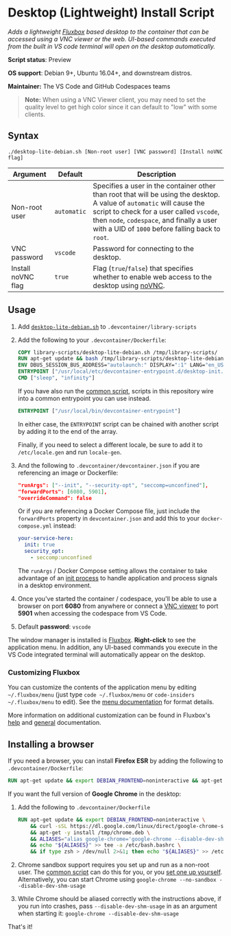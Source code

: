 # Desktop (Lightweight) Install Script

*Adds a lightweight [Fluxbox](http://fluxbox.org/) based desktop to the container that can be accessed using a VNC viewer or the web. UI-based commands executed from the built in VS code terminal will open on the desktop automatically.*

**Script status**: Preview

**OS support**: Debian 9+, Ubuntu 16.04+, and downstream distros.

**Maintainer:** The VS Code and GitHub Codespaces teams

> **Note:** When using a VNC Viewer client, you may need to set the quality level to get high color since it can default to "low" with some clients.

## Syntax

```text
./desktop-lite-debian.sh [Non-root user] [VNC password] [Install noVNC flag]
```

|Argument|Default|Description|
|--------|-------|-----------|
|Non-root user|`automatic`| Specifies a user in the container other than root that will be using the desktop. A value of `automatic` will cause the script to check for a user called `vscode`, then `node`, `codespace`, and finally a user with a UID of `1000` before falling back to `root`. |
|VNC password|`vscode`| Password for connecting to the desktop.|
|Install noVNC flag|`true`| Flag (`true`/`false`) that specifies whether to enable web access to the desktop using [noVNC](https://novnc.com/info.html).|

## Usage

1. Add [`desktop-lite-debian.sh`](../desktop-lite-debian.sh) to `.devcontainer/library-scripts`

2. Add the following to your `.devcontainer/Dockerfile`:

    ```Dockerfile
    COPY library-scripts/desktop-lite-debian.sh /tmp/library-scripts/
    RUN apt-get update && bash /tmp/library-scripts/desktop-lite-debian.sh
    ENV DBUS_SESSION_BUS_ADDRESS="autolaunch:" DISPLAY=":1" LANG="en_US.UTF-8" LANGUAGE="en_US.UTF-8"
    ENTRYPOINT ["/usr/local/etc/devcontainer-entrypoint.d/desktop-init.sh"]
    CMD ["sleep", "infinity"]
    ```

    If you have also run the [common script](./common.md), scripts in this repository wire into a common entrypoint you can use instead.

    ```Dockerfile
    ENTRYPOINT ["/usr/local/bin/devcontainer-entrypoint"]
    ```

    In either case, the `ENTRYPOINT` script can be chained with another script by adding it to the end of the array. 
    
    Finally, if you need to select a different locale, be sure to add it to `/etc/locale.gen` and run `locale-gen`.

3. And the following to `.devcontainer/devcontainer.json` if you are referencing an image or Dockerfile:

    ```json
    "runArgs": ["--init", "--security-opt", "seccomp=unconfined"],
    "forwardPorts": [6080, 5901],
    "overrideCommand": false
    ```

    Or if you are referencing a Docker Compose file, just include the `forwardPorts` property in `devcontainer.json` and add this to your `docker-compose.yml` instead:

    ```yaml
    your-service-here:
      init: true
      security_opt:
        - seccomp:unconfined
    ```

    The `runArgs` / Docker Compose setting allows the container to take advantage of an [init process](https://docs.docker.com/engine/reference/run/#specify-an-init-process) to handle application and process signals in a desktop environment.

4. Once you've started the container / codespace, you'll be able to use a browser on port **6080** from anywhere or connect a [VNC viewer](https://www.realvnc.com/en/connect/download/viewer/) to port **5901** when accessing the codespace from VS Code.

5. Default **password**: `vscode`

The window manager is installed is [Fluxbox](http://fluxbox.org/). **Right-click** to see the application menu. In addition, any UI-based commands you execute in the VS Code integrated terminal will automatically appear on the desktop.

### Customizing Fluxbox

You can customize the contents of the application menu by editing `~/.fluxbox/menu` (just type `code ~/.fluxbox/menu` or `code-insiders ~/.fluxbox/menu` to edit). See the [menu documentation](http://www.fluxbox.org/help/man-fluxbox-menu.php) for format details.

More information on additional customization can be found in Fluxbox's [help](http://www.fluxbox.org/help/) and [general](http://fluxbox.sourceforge.net/docbook/en/html/book1.html) documentation.

## Installing a browser

If you need a browser, you can install **Firefox ESR** by adding the following to `.devcontainer/Dockerfile`:

```Dockerfile
RUN apt-get update && export DEBIAN_FRONTEND=noninteractive && apt-get install -y firefox-esr
```

If you want the full version of **Google Chrome** in the desktop:

1. Add the following to `.devcontainer/Dockerfile`

    ```Dockerfile
    RUN apt-get update && export DEBIAN_FRONTEND=noninteractive \
        && curl -sSL https://dl.google.com/linux/direct/google-chrome-stable_current_amd64.deb -o /tmp/chrome.deb \
        && apt-get -y install /tmp/chrome.deb \
        && ALIASES="alias google-chrome='google-chrome --disable-dev-shm-usage'\nalias google-chrome-stable='google-chrome-stable --disable-dev-shm-usage'\n\alias x-www-browser='x-www-browser --disable-dev-shm-usage'\nalias gnome-www-browser='gnome-www-browser --disable-dev-shm-usage'" \
        && echo "${ALIASES}" >> tee -a /etc/bash.bashrc \
        && if type zsh > /dev/null 2>&1; then echo "${ALIASES}" >> /etc/zsh/zshrc; fi
    ```

2. Chrome sandbox support requires you set up and run as a non-root user. The [common script](common.md) can do this for you, or you [set one up yourself](https://aka.ms/vscode-remote/containers/non-root). Alternatively, you can start Chrome using `google-chrome --no-sandbox --disable-dev-shm-usage`

3. While Chrome should be aliased correctly with the instructions above, if you run into crashes, pass `--disable-dev-shm-usage` in as an argument when starting it: `google-chrome --disable-dev-shm-usage`

That's it!
